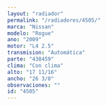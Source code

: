 ```yaml
---
layout: "radiador"
permalink: "/radiadores/4505/"
marca: "Nissan"
modelo: "Rogue"
ano: "2009"
motor: "L4 2.5"
transmision: "Automática"
parte: "438459"
clima: "Con clima"
alto: "17 11/16"
ancho: "26 3/8"
observaciones: ""
id: "4505"
---
```


